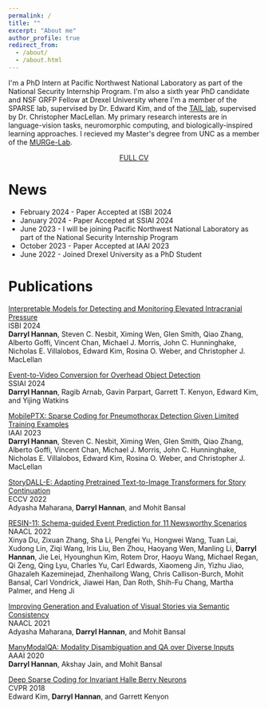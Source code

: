 ```yaml
---
permalink: /
title: ""
excerpt: "About me"
author_profile: true
redirect_from: 
  - /about/
  - /about.html
---
```


I'm a PhD Intern at Pacific Northwest National Laboratory as part of the National Security Internship Program. I'm also a sixth year PhD candidate and NSF GRFP Fellow at Drexel University where I'm a member of the SPARSE lab, supervised by Dr. Edward Kim, and of the [TAIL lab](https://tail.cc.gatech.edu), supervised by Dr. Christopher MacLellan. My primary research interests are in language-vision tasks, neuromorphic computing, and biologically-inspired learning approaches. I recieved my Master's degree from UNC as a member of the [MURGe-Lab](https://murgelab.cs.unc.edu).

<p style="text-align: center;"><a href="../files/CV.pdf">FULL CV</a></p>

News
======
- February 2024 - Paper Accepted at ISBI 2024
- January 2024 - Paper Accepted at SSIAI 2024
- June 2023 - I will be joining Pacific Northwest National Laboratory as part of the National Security Internship Program
- October 2023 - Paper Accepted at IAAI 2023
- June 2022 - Joined Drexel University as a PhD Student

Publications
======
[Interpretable Models for Detecting and Monitoring Elevated Intracranial Pressure](https://arxiv.org/abs/2403.02236) <br>ISBI 2024<br>
**Darryl Hannan**, Steven C. Nesbit, Ximing Wen, Glen Smith, Qiao Zhang, Alberto Goffi, Vincent Chan, Michael J. Morris, John C. Hunninghake, Nicholas E. Villalobos, Edward Kim, Rosina O. Weber, and Christopher J. MacLellan

[Event-to-Video Conversion for Overhead Object Detection](https://arxiv.org/abs/2402.06805) <br>SSIAI 2024<br>
**Darryl Hannan**, Ragib Arnab, Gavin Parpart, Garrett T. Kenyon, Edward Kim, and Yijing Watkins

[MobilePTX: Sparse Coding for Pneumothorax Detection Given Limited Training Examples](https://arxiv.org/abs/2212.03282) <br>IAAI 2023<br>
**Darryl Hannan**, Steven C. Nesbit, Ximing Wen, Glen Smith, Qiao Zhang, Alberto Goffi, Vincent Chan, Michael J. Morris, John C. Hunninghake, Nicholas E. Villalobos, Edward Kim, Rosina O. Weber, and Christopher J. MacLellan

[StoryDALL-E: Adapting Pretrained Text-to-Image Transformers for Story Continuation](https://arxiv.org/abs/2209.06192)  <br>ECCV 2022<br>
Adyasha Maharana, **Darryl Hannan**, and Mohit Bansal

[RESIN-11: Schema-guided Event Prediction for 11 Newsworthy Scenarios](https://aclanthology.org/2022.naacl-demo.7/) <br>NAACL 2022<br>
Xinya Du, Zixuan Zhang, Sha Li, Pengfei Yu, Hongwei Wang, Tuan Lai, Xudong Lin, Ziqi Wang, Iris Liu, Ben Zhou, Haoyang Wen, Manling Li, **Darryl Hannan**, Jie Lei, Hyounghun Kim, Rotem Dror, Haoyu Wang, Michael Regan, Qi Zeng, Qing Lyu, Charles Yu, Carl Edwards, Xiaomeng Jin, Yizhu Jiao, Ghazaleh Kazeminejad, Zhenhailong Wang, Chris Callison-Burch, Mohit Bansal, Carl Vondrick, Jiawei Han, Dan Roth, Shih-Fu Chang, Martha Palmer, and Heng Ji

[Improving Generation and Evaluation of Visual Stories via Semantic Consistency](https://arxiv.org/abs/2105.10026)
<br>NAACL 2021<br>
Adyasha Maharana, **Darryl Hannan**, and Mohit Bansal

[ManyModalQA: Modality Disambiguation and QA over Diverse Inputs](https://arxiv.org/abs/2001.08034)
<br>AAAI 2020<br>
**Darryl Hannan**, Akshay Jain, and Mohit Bansal

[Deep Sparse Coding for Invariant Halle Berry Neurons](https://arxiv.org/abs/1711.07998)
<br> CVPR 2018 <br>
Edward Kim, **Darryl Hannan**, and Garrett Kenyon
